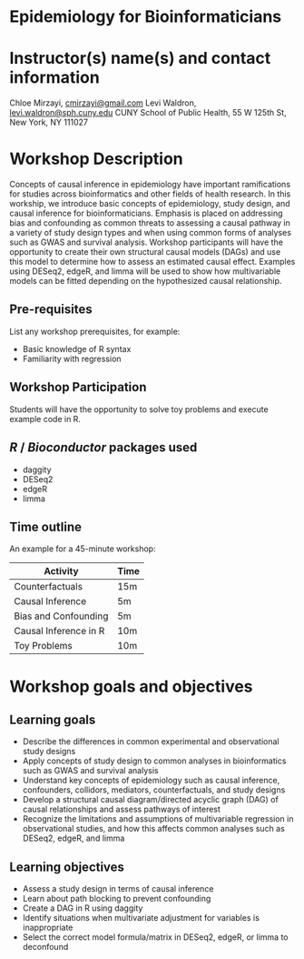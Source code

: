 # Epidemiology for Bioinformaticians

# Instructor(s) name(s) and contact information

Chloe Mirzayi, cmirzayi@gmail.com
Levi Waldron, levi.waldron@sph.cuny.edu
CUNY School of Public Health, 55 W 125th St, New York, NY 111027

# Workshop Description

Concepts of causal inference in epidemiology have important ramifications for studies across bioinformatics and other fields of health research. In this workship, we introduce basic concepts of epidemiology, study design, and causal inference for bioinformaticians. Emphasis is placed on addressing bias and confounding as common threats to assessing a causal pathway in a variety of study design types and when using common forms of analyses such as GWAS and survival analysis. Workshop participants will have the opportunity to create their own structural causal models (DAGs) and use this model to determine how to assess an estimated causal effect. Examples using DESeq2, edgeR, and limma will be used to show how multivariable models can be fitted depending on the hypothesized causal relationship. 

## Pre-requisites

List any workshop prerequisites, for example:

* Basic knowledge of R syntax
* Familiarity with regression

## Workshop Participation

Students will have the opportunity to solve toy problems and execute example code in R.

## _R_ / _Bioconductor_ packages used

* daggity
* DESeq2
* edgeR
* limma

## Time outline

An example for a 45-minute workshop:

| Activity                     | Time |
|------------------------------|------|
| Counterfactuals              | 15m  |
| Causal Inference	       | 5m   |
| Bias and Confounding	       | 5m   |
| Causal Inference in R        | 10m  |
| Toy Problems	               | 10m  |

# Workshop goals and objectives

## Learning goals

* Describe the differences in common experimental and observational study designs
* Apply concepts of study design to common analyses in bioinformatics such as GWAS and survival analysis
* Understand key concepts of epidemiology such as causal inference, confounders, collidors, mediators, counterfactuals, and study designs
* Develop a structural causal diagram/directed acyclic graph (DAG) of causal relationships and assess pathways of interest
* Recognize the limitations and assumptions of multivariable regression in observational studies, and how this affects common analyses such as DESeq2, edgeR, and limma

## Learning objectives

* Assess a study design in terms of causal inference
* Learn about path blocking to prevent confounding
* Create a DAG in R using daggity
* Identify situations when multivariate adjustment for variables is inappropriate
* Select the correct model formula/matrix in DESeq2, edgeR, or limma to deconfound
